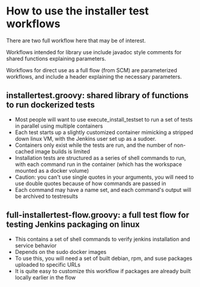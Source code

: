 # How to use the installer test workflows

There are two full workflow here that may be of interest.

Workflows intended for library use include javadoc style comments for shared functions explaining parameters. 

Workflows for direct use as a full flow (from SCM) are parameterized workflows, and include a header explaining the necessary parameters. 


## installertest.groovy: shared library of functions to run dockerized tests

- Most people will want to use execute_install_testset to run a set of tests in parallel using multiple containers
- Each test starts up a slightly customized container mimicking a stripped down linux VM, with the Jenkins user set up as a sudoer.
- Containers only exist while the tests are run, and the number of non-cached image builds is limited
- Installation tests are structured as a series of shell commands to run, with each command run in the container (which has the workspace mounted as a docker volume)
- Caution: you can't use single quotes in your arguments, you will need to use double quotes because of how commands are passed in
- Each command may have a name set, and each command's output will be archived to testresults


## full-installertest-flow.groovy: a full test flow for testing Jenkins packaging on linux

- This contains a set of shell commands to verify jenkins installation and service behavior
- Depends on the sudo docker images
- To use this, you will need a set of built debian, rpm, and suse packages uploaded to specific URLs 
- It is quite easy to customize this workflow if packages are already built locally earlier in the flow